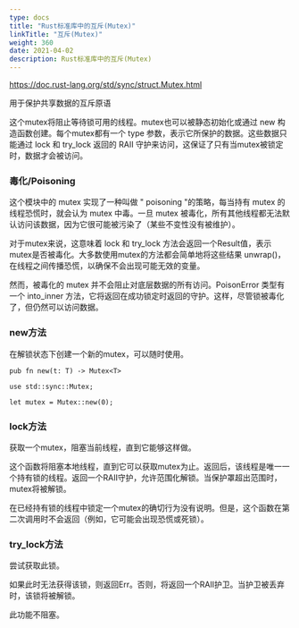 ```yaml
---
type: docs
title: "Rust标准库中的互斥(Mutex)"
linkTitle: "互斥(Mutex)"
weight: 360
date: 2021-04-02
description: Rust标准库中的互斥(Mutex)
---
```


https://doc.rust-lang.org/std/sync/struct.Mutex.html

用于保护共享数据的互斥原语

这个mutex将阻止等待锁可用的线程。mutex也可以被静态初始化或通过 new 构造函数创建。每个mutex都有一个 type 参数，表示它所保护的数据。这些数据只能通过 lock 和 try_lock 返回的 RAII 守护来访问，这保证了只有当mutex被锁定时，数据才会被访问。

### 毒化/Poisoning

这个模块中的 mutex 实现了一种叫做 " poisoning "的策略，每当持有 mutex 的线程恐慌时，就会认为 mutex 中毒。一旦 mutex 被毒化，所有其他线程都无法默认访问该数据，因为它很可能被污染了（某些不变性没有被维护）。

对于mutex来说，这意味着 lock 和 try_lock 方法会返回一个Result值，表示mutex是否被毒化。大多数使用mutex的方法都会简单地将这些结果 unwrap()，在线程之间传播恐慌，以确保不会出现可能无效的变量。

然而，被毒化的 mutex 并不会阻止对底层数据的所有访问。PoisonError 类型有一个 into_inner 方法，它将返回在成功锁定时返回的守护。这样，尽管锁被毒化了，但仍然可以访问数据。

### new方法

在解锁状态下创建一个新的mutex，可以随时使用。

```
pub fn new(t: T) -> Mutex<T>

use std::sync::Mutex;

let mutex = Mutex::new(0);
```

### lock方法

获取一个mutex，阻塞当前线程，直到它能够这样做。

这个函数将阻塞本地线程，直到它可以获取mutex为止。返回后，该线程是唯一一个持有锁的线程。返回一个RAII守护，允许范围化解锁。当保护罩超出范围时，mutex将被解锁。

在已经持有锁的线程中锁定一个mutex的确切行为没有说明。但是，这个函数在第二次调用时不会返回（例如，它可能会出现恐慌或死锁）。

### try_lock方法

尝试获取此锁。

如果此时无法获得该锁，则返回Err。否则，将返回一个RAII护卫。当护卫被丢弃时，该锁将被解锁。

此功能不阻塞。









